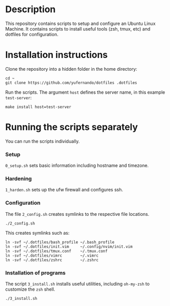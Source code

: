 # Description 

This repository contains scripts to setup and configure an Ubuntu Linux Machine. It
contains scripts to install useful tools (zsh, tmux, etc) and dotfiles for configuration.

# Installation instructions

Clone the repository into a hidden folder in the home directory:

```
cd ~
git clone https://github.com/yufernando/dotfiles .dotfiles
```

Run the scripts. The argument `host` defines the server name, in this example `test-server`:

```
make install host=test-server
```

# Running the scripts separately

You can run the scripts individually.

### Setup

`0_setup.sh` sets basic information including hostname and timezone.

### Hardening

`1_harden.sh` sets up the ufw firewall and configures ssh.

### Configuration

The file `2_config.sh` creates symlinks to the respective file locations.
```
./2_config.sh
```

This creates symlinks such as:
```
ln -svf ~/.dotfiles/bash_profile ~/.bash_profile
ln -svf ~/.dotfiles/init.vim     ~/.config/nvim/init.vim
ln -svf ~/.dotfiles/tmux.conf    ~/.tmux.conf
ln -svf ~/.dotfiles/vimrc        ~/.vimrc
ln -svf ~/.dotfiles/zshrc        ~/.zshrc
```

### Installation of programs

The script `3_install.sh` installs useful utilities, including `oh-my-zsh` to customize the
`zsh` shell.

`./3_install.sh`

